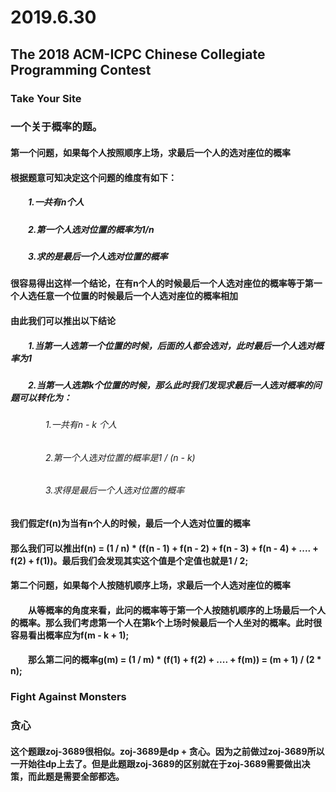# 2019.6.30 
## The 2018 ACM-ICPC Chinese Collegiate Programming Contest
### Take Your Site
### 一个关于概率的题。
#### 第一个问题，如果每个人按照顺序上场，求最后一个人的选对座位的概率
#### 根据题意可知决定这个问题的维度有如下：
##### &emsp;&emsp;1.一共有n个人
##### &emsp;&emsp;2.第一个人选对位置的概率为1/n
##### &emsp;&emsp;3.求的是最后一个人选对位置的概率
#### 很容易得出这样一个结论，在有n个人的时候最后一个人选对座位的概率等于第一个人选任意一个位置的时候最后一个人选对座位的概率相加
#### 由此我们可以推出以下结论
##### &emsp;&emsp;1.当第一人选第一个位置的时候，后面的人都会选对，此时最后一个人选对概率为1
##### &emsp;&emsp;2.当第一人选第k个位置的时候，那么此时我们发现求最后一人选对概率的问题可以转化为：
###### &emsp;&emsp;&emsp;&emsp;1.一共有n - k 个人
###### &emsp;&emsp;&emsp;&emsp;2.第一个人选对位置的概率是1 / (n - k)
###### &emsp;&emsp;&emsp;&emsp;3.求得是最后一个人选对位置的概率
#### 我们假定f(n)为当有n个人的时候，最后一个人选对位置的概率
#### 那么我们可以推出f(n) = (1 / n) * (f(n - 1) + f(n - 2) + f(n - 3) + f(n - 4) + .... + f(2) + f(1))。最后我们会发现其实这个值是个定值也就是1 / 2;

#### 第二个问题，如果每个人按随机顺序上场，求最后一个人选对座位的概率
#### &emsp;&emsp;从等概率的角度来看，此问的概率等于第一个人按随机顺序的上场最后一个人的概率。那么我们考虑第一个人在第k个上场时候最后一个人坐对的概率。此时很容易看出概率应为f(m - k + 1);
#### &emsp;&emsp;那么第二问的概率g(m) = (1 / m) * (f(1) + f(2) + .... + f(m)) = (m + 1) / (2 * n);

### Fight Against Monsters
### 贪心
#### 这个题跟zoj-3689很相似。zoj-3689是dp + 贪心。因为之前做过zoj-3689所以一开始往dp上去了。但是此题跟zoj-3689的区别就在于zoj-3689需要做出决策，而此题是需要全部都选。